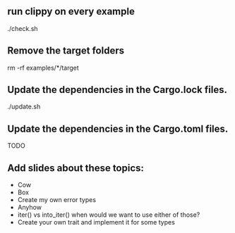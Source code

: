 
## run clippy on every example

./check.sh


## Remove the target folders

rm -rf  examples/*/target


## Update the dependencies in the Cargo.lock files.

./update.sh

## Update the dependencies in the Cargo.toml files.

TODO

## Add slides about these topics:

* Cow
* Box
* Create my own error types
* Anyhow
* iter() vs into_iter()   when would we want to use either of those?
* Create your own trait and implement it for some types


